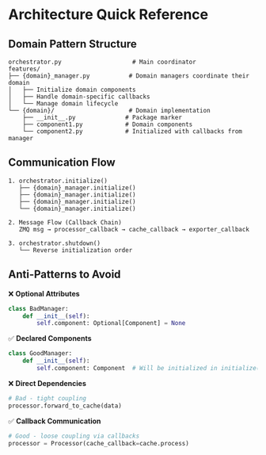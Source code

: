 # Architecture Quick Reference

## Domain Pattern Structure

```
orchestrator.py                    # Main coordinator
features/
├── {domain}_manager.py           # Domain managers coordinate their domain
│   ├── Initialize domain components
│   ├── Handle domain-specific callbacks
│   └── Manage domain lifecycle
└── {domain}/                     # Domain implementation
    ├── __init__.py              # Package marker
    ├── component1.py            # Domain components
    └── component2.py            # Initialized with callbacks from manager
```


## Communication Flow

```
1. orchestrator.initialize()
   ├── {domain}_manager.initialize()
   ├── {domain}_manager.initialize()
   ├── {domain}_manager.initialize()
   └── {domain}_manager.initialize()

2. Message Flow (Callback Chain)
   ZMQ msg → processor_callback → cache_callback → exporter_callback

3. orchestrator.shutdown()
   └── Reverse initialization order
```

## Anti-Patterns to Avoid

❌ **Optional Attributes**
```python
class BadManager:
    def __init__(self):
        self.component: Optional[Component] = None
```

✅ **Declared Components**
```python
class GoodManager:
    def __init__(self):
        self.component: Component  # Will be initialized in initialize()
```

❌ **Direct Dependencies**
```python
# Bad - tight coupling
processor.forward_to_cache(data)
```

✅ **Callback Communication**
```python
# Good - loose coupling via callbacks
processor = Processor(cache_callback=cache.process)
```
